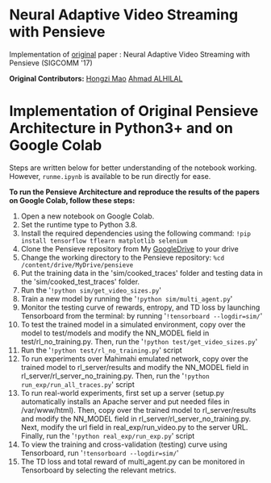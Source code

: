 # Neural Adaptive Video Streaming with Pensieve
Implementation of [original](web.mit.edu/pensieve/) paper : Neural Adaptive Video Streaming with Pensieve (SIGCOMM '17)

**Original Contributors:**
[Hongzi Mao](https://github.com/hongzimao/pensieve)
[Ahmad ALHILAL](https://github.com/ahmad-hl/pensieve-py38)


# **Implementation of Original Pensieve Architecture in Python3+ and on Google Colab**

Steps are written below for better understanding of the notebook working. However, `runme.ipynb` is available to be run directly for ease.

**To run the Pensieve Architecture and reproduce the results of the papers on Google Colab, follow these steps:**
1. Open a new notebook on Google Colab.
2. Set the runtime type to Python 3.8.
3. Install the required dependencies using the following command:
   `!pip install tensorflow tflearn matplotlib selenium`
4. Clone the Pensieve repository from My [GoogleDrive](https:////drive.google.com/drive/folders/1LAkFiMLk85r_rfcbf_mBSRyR1tmvBAcX?usp=share_link) to your drive 
5. Change the working directory to the Pensieve repository:
   `%cd /content/drive/MyDrive/pensieve`
6. Put the training data in the 'sim/cooked_traces' folder and testing data in the 'sim/cooked_test_traces' folder.
7. Run the '`!python sim/get_video_sizes.py`'
8. Train a new model by running the '`!python sim/multi_agent.py`'
9. Monitor the testing curve of rewards, entropy, and TD loss by launching Tensorboard from the terminal: by running '`!tensorboard --logdir=sim/`'
10. To test the trained model in a simulated environment, copy over the model to test/models and modify the NN_MODEL field in test/rl_no_training.py. Then, run the '`!python test/get_video_sizes.py`'
11. Run the '`!python test/rl_no_training.py`' script
12. To run experiments over Mahimahi emulated network, copy over the trained model to rl_server/results and modify the NN_MODEL field in rl_server/rl_server_no_training.py. Then, run the '`!python run_exp/run_all_traces.py`' script
13. To run real-world experiments, first set up a server (setup.py automatically installs an Apache server and put needed files in /var/www/html). Then, copy over the trained model to rl_server/results and modify the NN_MODEL field in rl_server/rl_server_no_training.py. Next, modify the url field in real_exp/run_video.py to the server URL. Finally, run the '`!python real_exp/run_exp.py`' script
14. To view the training and cross-validation (testing) curve using Tensorboard, run '`!tensorboard --logdir=sim/`'
15. The TD loss and total reward of multi_agent.py can be monitored in Tensorboard by selecting the relevant metrics.
